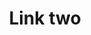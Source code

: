 ---
title: Link two
tags: ["link", "two", "connect", "hyperlink", "URL", "web", "access", "navigate"]
icon: link-two
svg: '<svg xmlns="http://www.w3.org/2000/svg" width="24" height="24" fill="none" viewBox="0 0 24 24" stroke-width="1.5" stroke-linecap="round" stroke-linejoin="round" stroke="currentColor"><path d="M14 15.5h3.4c1.988 0 3.6-1.567 3.6-3.5s-1.612-3.5-3.6-3.5H14m-4 7-3.397-.007c-1.987-.003-3.647-1.426-3.602-3.502S4.607 8.497 6.594 8.5l3.397.007M7.757 12h8.486"/></svg>'
---